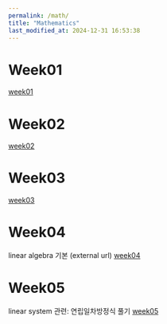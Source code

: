 ```yaml
---
permalink: /math/
title: "Mathematics"
last_modified_at: 2024-12-31 16:53:38
---
```


# Week01

[week01](/math/math-week01)

# Week02

[week02](/math/math-week02)

# Week03

[week03](/math/math-week03)

# Week04

linear algebra 기본 (external url)
[week04](https://dsaint31.tistory.com/883)

# Week05

linear system 관련: 연립일차방정식 풀기
[week05](/math/math-week05)